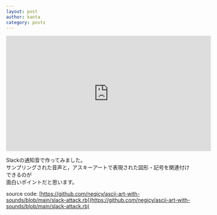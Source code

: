 ```yaml
---
layout: post
author: kanta
category: posts
---
```

<iframe width="560" height="315" src="https://www.youtube.com/embed/0ffjfqTCTH4" title="YouTube video player" frameborder="0" allow="accelerometer; autoplay; clipboard-write; encrypted-media; gyroscope; picture-in-picture; web-share" allowfullscreen></iframe>

Slackの通知音で作ってみました。  
サンプリングされた音声と，アスキーアートで表現された図形・記号を関連付けできるのが  
面白いポイントだと思います。

source code: [https://github.com/negicy/ascii-art-with-sounds/blob/main/slack-attack.rb](https://github.com/negicy/ascii-art-with-sounds/blob/main/slack-attack.rb)